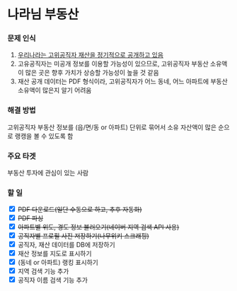 # 나라님 부동산

### 문제 인식
1. <a href="https://www.peti.go.kr/prptOptp.do">우리나라는 고위공직자 재산을 정기적으로 공개하고 있음</a>
2. 고유공직자는 미공개 정보를 이용할 가능성이 있으므로, 고위공직자 부동산 소유액이 많은 곳은 향후 가치가 상승할 가능성이 높을 것 같음
3. 재산 공개 데이터는 PDF 형식이라, 고위공직자가 어느 동네, 어느 아파트에 부동산 소유액이 많은지 알기 어려움

### 해결 방법
고위공직자 부동산 정보를 (읍/면/동 or 아파트) 단위로 묶어서
소유 자산액이 많은 순으로 랭캥을 볼 수 있도록 함

### 주요 타겟
부동산 투자에 관심이 있는 사람

### 할 일
<div>
  <input type="checkbox" id="download_pdf" name="download_pdf" checked />
  <del><label for="download_pdf">PDF 다운로드(일단 수동으로 하고, 추후 자동화)</label></del>
</div>
<div>
  <input type="checkbox" id="parse_pdf" name="parse_pdf" checked />
  <del><label for="parse_pdf">PDF 파싱</label></del>
</div>
<div>
  <input type="checkbox" id="naver_location_search_api" name="naver_location_search_api" checked />
  <del><label for="naver_location_search_api">아파트별 위도, 경도 정보 불러오기(네이버 지역 검색 API 사용)</label></del>
</div>
<div>
  <input type="checkbox" id="get_profile_image" name="get_profile_image" checked />
  <del><label for="get_profile_image">공직자별 프로필 사진 저장하기(나무위키 스크래핑)</label></del>
</div>
<div>
  <input type="checkbox" id="insert_data" name="insert_data" checked />
  <label for="insert_data">공직자, 재산 데이터를 DB에 저장하기</label>
</div>
<div>
  <input type="checkbox" id="show_properties_map" name="show_properties_map" checked />
  <label for="show_properties_map">재산 정보를 지도로 표시하기</label>
</div>
<div>
  <input type="checkbox" id="show_properties_rank" name="show_properties_rank" checked />
  <label for="show_properties_rank">(동네 or 아파트) 랭킹 표시하기</label>
</div>
<div>
  <input type="checkbox" id="search_location" name="search_location" checked />
  <label for="search_location">지역 검색 기능 추가</label>
</div>
<div>
  <input type="checkbox" id="search_name" name="search_name" checked />
  <label for="search_name">공직자 이름 검색 기능 추가</label>
</div>
